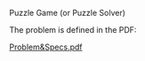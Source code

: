 Puzzle Game (or Puzzle Solver)

The problem is defined in the PDF:

[Problem&Specs.pdf](https://github.com/user-attachments/files/17543104/Ceng242_Cplusplus_PE7_20212.pdf)
